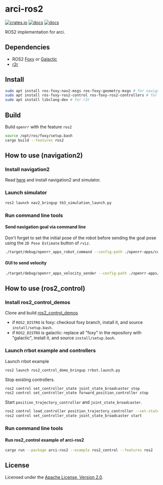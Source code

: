 # arci-ros2

[![crates.io](https://img.shields.io/crates/v/arci-ros2.svg)](https://crates.io/crates/arci-ros2) [![docs](https://docs.rs/arci-ros2/badge.svg)](https://docs.rs/arci-ros2) [![docs](https://img.shields.io/badge/docs-main-blue)](https://openrr.github.io/openrr/arci-ros2)

ROS2 implementation for arci.

## Dependencies

* ROS2 [Foxy](https://docs.ros.org/en/foxy/Installation.html) or [Galactic](https://docs.ros.org/en/galactic/Installation.html)
* [r2r](https://github.com/sequenceplanner/r2r)

## Install

```bash
sudo apt install ros-foxy-nav2-msgs ros-foxy-geometry-msgs # for navigation
sudo apt install ros-foxy-ros2-control ros-foxy-ros2-controllers # for ros2_control
sudo apt install libclang-dev # for r2r
```

## Build

Build `openrr` with the feature `ros2`

```bash
source /opt/ros/foxy/setup.bash
cargo build --features ros2
```

## How to use (navigation2)

### Install navigation2

Read [here](https://navigation.ros.org/getting_started/index.html) and install navigation2 and simulator.

### Launch simulator

```bash
ros2 launch nav2_bringup tb3_simulation_launch.py
```

### Run command line tools

#### Send navigation goal via command line

Don't forget to set the initial pose of the robot before sending the goal pose using the `2D Pose Estimate` button of `rviz`.

```bash
./target/debug/openrr_apps_robot_command --config-path ./openrr-apps/config/turtlebot3_robot_client_config_ros2.toml send_navigation_goal -- -0.5 0.2 -1.5
```

#### GUI to send velocity

```bash
./target/debug/openrr_apps_velocity_sender --config-path ./openrr-apps/config/turtlebot3_robot_client_config_ros2.toml
```

## How to use (ros2_control)

### Install ros2_control_demos

Clone and build [ros2_control_demos](https://github.com/ros-controls/ros2_control_demos)

* if `ROS2_DISTRO` is foxy: checkout foxy branch, install it, and source `install/setup.bash`.
* if `ROS2_DISTRO` is galactic: replace all "foxy" in the repository with "galactic", install it, and source `install/setup.bash`.

### Launch rrbot example and controllers

Launch rrbot example

```bash
ros2 launch ros2_control_demo_bringup rrbot.launch.py
```

Stop existing controllers.

```bash
ros2 control set_controller_state joint_state_broadcaster stop
ros2 control set_controller_state forward_position_controller stop
```

Start `position_trajectory_controller` and `joint_state_broadcaster`.

```bash
ros2 control load_controller position_trajectory_controller --set-state start
ros2 control set_controller_state joint_state_broadcaster start
```

### Run command line tools

<!--
TODO: add usage of openrr-apps + ros2_control
-->

#### Run ros2_control example of arci-ros2

```sh
cargo run --package arci-ros2 --example ros2_control --features ros2
```

## License

Licensed under the [Apache License, Version 2.0](https://github.com/openrr/openrr/blob/main/LICENSE).
